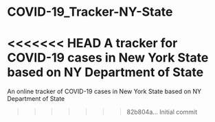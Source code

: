 # COVID-19_Tracker-NY-State
<<<<<<< HEAD
A tracker for COVID-19 cases in New York State based on NY Department of State
=======
An online tracker of COVID-19 cases in New York State based on NY Department of State
>>>>>>> 82b804a... Initial commit
